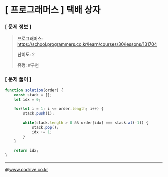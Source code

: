 # [ 프로그래머스 ] 택배 상자

### [ 문제 정보 ]
> **프로그래머스**: https://school.programmers.co.kr/learn/courses/30/lessons/131704
> 
> **난이도**: 2
>
> **유형**: #구현


### [ 문제 풀이 ]
```JavaScript
function solution(order) {
    const stack = [];
    let idx = 0;
    
    for(let i = 1; i <= order.length; i++) {
        stack.push(i);
        
        while(stack.length > 0 && order[idx] === stack.at(-1)) {
            stack.pop();
            idx += 1;
        }
    }
    
    return idx;
}
```


---
@www.codrive.co.kr